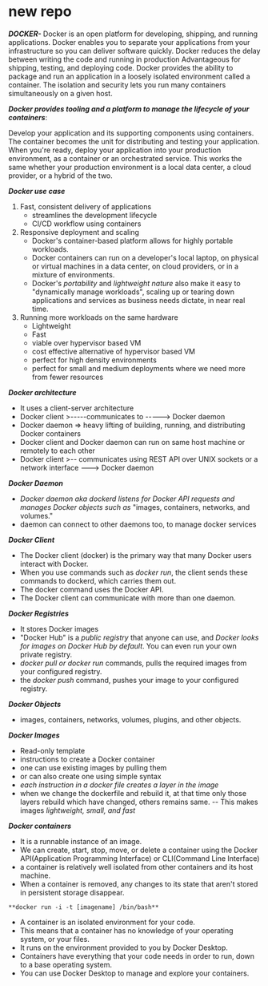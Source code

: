 # new repo
***DOCKER-*** 
Docker is an open platform for developing, shipping, and running applications. 
Docker enables you to separate your applications from your infrastructure so you can deliver software quickly.
Docker reduces the delay between writing the code and running in production 
Advantageous for shipping, testing, and deploying code.
Docker provides the ability to package and run an application in a loosely isolated environment called a container. The isolation and security lets you run many containers simultaneously on a given host. 

***Docker provides tooling and a platform to manage the lifecycle of your containers***:

Develop your application and its supporting components using containers.
The container becomes the unit for distributing and testing your application.
When you're ready, deploy your application into your production environment, as a container or an orchestrated service. This works the same whether your production environment is a local data center, a cloud provider, or a hybrid of the two.

***Docker use case***
1. Fast, consistent delivery of applications
   - streamlines the development lifecycle
   - CI/CD workflow using containers
2. Responsive deployment and scaling 
   - Docker's container-based platform allows for highly portable workloads.
   - Docker containers can run on a developer's local laptop, on physical or virtual machines in a data center, on cloud providers, or in a mixture of environments.
   - Docker's *portability* and *lightweight nature* also make it easy to "dynamically manage workloads", scaling up or tearing down applications and services as business needs dictate, in near real time.
3. Running more workloads on the same hardware 
   - Lightweight 
   - Fast 
   - viable over hypervisor based VM 
   - cost effective alternative of hypervisor based VM
   - perfect for high density environments 
   - perfect for small and medium deployments where we need   more from fewer resources

***Docker architecture***
   - It uses a client-server architecture 
   - Docker client >-----communicates to -----> Docker daemon 
   - Docker daemon => heavy lifting of building, running, and distributing Docker containers
   - Docker client and Docker daemon can run on same host machine or remotely to each other
   - Docker client >-- communicates using REST API over UNIX sockets or a network interface ---> Docker daemon 

***Docker Daemon***
   - _Docker daemon aka dockerd listens for Docker API requests and manages Docker objects such as_ "images, containers, networks, and volumes."
   - daemon can connect to other daemons too, to manage docker services

***Docker Client***
   - The Docker client (docker) is the primary way that many Docker users interact with Docker.
   - When you use commands such as _docker run_, the client sends these commands to dockerd, which carries them out.
   - The docker command uses the Docker API. 
   - The Docker client can communicate with more than one daemon.

***Docker Registries***
  - It stores Docker images
  - "Docker Hub" is a _public registry_ that anyone can use, and _Docker looks for images on Docker Hub by default_. You can even run your own private registry.
  - *docker pull or docker run* commands, pulls the required images from your configured registry.
  - the *docker push* command,  pushes your image to your configured registry.
  
***Docker Objects***
   - images, containers, networks, volumes, plugins, and other objects.


***Docker Images***
   - Read-only template 
   - instructions to create a Docker container
   - one can use existing images by pulling them
   - or can also create one using simple syntax 
   - *_each instruction in a docker file creates a layer in the image_*
   - when we change the dockerfile and rebuild it, at that time only those layers rebuild which have changed, others remains same.
       -- This makes images *lightweight, small, and fast*
    
***Docker containers***
   - It is a runnable instance of an image.
   - We can create, start, stop, move, or delete a container using the Docker API(Application Programming Interface) or CLI(Command Line Interface)
   - a container is relatively well isolated from other containers and its host machine.
   - When a container is removed, any changes to its state that aren't stored in persistent storage disappear.

    **docker run -i -t [imagename] /bin/bash** 

   - A container is an isolated environment for your code.
   - This means that a container has no knowledge of your operating system, or your files.
   - It runs on the environment provided to you by Docker Desktop.
   - Containers have everything that your code needs in order to run, down to a base operating system.
   - You can use Docker Desktop to manage and explore your containers.